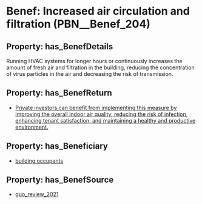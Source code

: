 # Benef: __Increased air circulation and filtration__ (PBN__Benef_204)

## Property: has_BenefDetails

Running HVAC systems for longer hours or continuously increases the amount of fresh air and filtration in the building, reducing the concentration of virus particles in the air and decreasing the risk of transmission.

## Property: has_BenefReturn

* [Private investors can benefit from implementing this measure by improving the overall indoor air quality, reducing the risk of infection, enhancing tenant satisfaction, and maintaining a healthy and productive environment.](../BenefReturn/PBN__BenefReturn_210)

## Property: has_Beneficiary

* [building occupants](../Stakeholder/PBN__Stakeholder_97)

## Property: has_BenefSource

* [guo_review_2021](../Article/PBN__Article_45)

